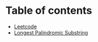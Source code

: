# Table of contents

* [Leetcode](README.md)
* [Longest Palindromic Substring](longest-palindromic-substring.md)

